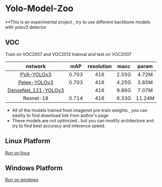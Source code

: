 # Yolo-Model-Zoo

**This is an experimental project , try to use different backbone models with yolov3 detector

## VOC

Train on VOC2007 and VOC2012 trainval and test on VOC2007

network|mAP|resolution|macc|param|
:---:|:---:|:---:|:---:|:---:|
[PVA-YOLOv3](https://github.com/sanghoon/pva-faster-rcnn)|0.703|416|2.55G|4.72M|
[Pelee-YOLOv3](https://github.com/Robert-JunWang/Pelee)|0.703|416|4.25G|3.85M|
[DenseNet_121-YOLOv3](https://github.com/shicai/DenseNet-Caffe)||416|9.86G|7.07M|
Resnet-18|0.714|416|6.33G|11.24M|

* All of the models trained from imagenet pre-train weights , you can easlity to find download link from author's page
* These models are not optimized , but you can modify architecture and try to find best accuracy and inference speed. 

## Linux Platform

[Run on linux](https://github.com/eric612/MobileNet-YOLO)

## Windows Platform

[Run on windows](https://github.com/eric612/Caffe-YOLOv2-Windows)

